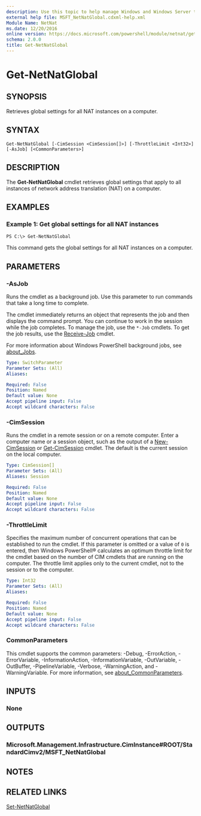 ```yaml
---
description: Use this topic to help manage Windows and Windows Server technologies with Windows PowerShell.
external help file: MSFT_NetNatGlobal.cdxml-help.xml
Module Name: NetNat
ms.date: 12/20/2016
online version: https://docs.microsoft.com/powershell/module/netnat/get-netnatglobal?view=windowsserver2016-ps&wt.mc_id=ps-gethelp
schema: 2.0.0
title: Get-NetNatGlobal
---
```


# Get-NetNatGlobal

## SYNOPSIS
Retrieves global settings for all NAT instances on a computer.

## SYNTAX

```
Get-NetNatGlobal [-CimSession <CimSession[]>] [-ThrottleLimit <Int32>] [-AsJob] [<CommonParameters>]
```

## DESCRIPTION
The **Get-NetNatGlobal** cmdlet retrieves global settings that apply to all instances of network address translation (NAT) on a computer.

## EXAMPLES

### Example 1: Get global settings for all NAT instances
```
PS C:\> Get-NetNatGlobal
```

This command gets the global settings for all NAT instances on a computer.

## PARAMETERS

### -AsJob
Runs the cmdlet as a background job. Use this parameter to run commands that take a long time to complete. 

The cmdlet immediately returns an object that represents the job and then displays the command prompt. 
You can continue to work in the session while the job completes. 
To manage the job, use the `*-Job` cmdlets. 
To get the job results, use the [Receive-Job](https://go.microsoft.com/fwlink/?LinkID=113372) cmdlet. 

For more information about Windows PowerShell background jobs, see [about_Jobs](https://go.microsoft.com/fwlink/?LinkID=113251).

```yaml
Type: SwitchParameter
Parameter Sets: (All)
Aliases: 

Required: False
Position: Named
Default value: None
Accept pipeline input: False
Accept wildcard characters: False
```

### -CimSession
Runs the cmdlet in a remote session or on a remote computer.
Enter a computer name or a session object, such as the output of a [New-CimSession](https://go.microsoft.com/fwlink/p/?LinkId=227967) or [Get-CimSession](https://go.microsoft.com/fwlink/p/?LinkId=227966) cmdlet.
The default is the current session on the local computer.

```yaml
Type: CimSession[]
Parameter Sets: (All)
Aliases: Session

Required: False
Position: Named
Default value: None
Accept pipeline input: False
Accept wildcard characters: False
```

### -ThrottleLimit
Specifies the maximum number of concurrent operations that can be established to run the cmdlet.
If this parameter is omitted or a value of `0` is entered, then Windows PowerShell® calculates an optimum throttle limit for the cmdlet based on the number of CIM cmdlets that are running on the computer.
The throttle limit applies only to the current cmdlet, not to the session or to the computer.

```yaml
Type: Int32
Parameter Sets: (All)
Aliases: 

Required: False
Position: Named
Default value: None
Accept pipeline input: False
Accept wildcard characters: False
```

### CommonParameters
This cmdlet supports the common parameters: -Debug, -ErrorAction, -ErrorVariable, -InformationAction, -InformationVariable, -OutVariable, -OutBuffer, -PipelineVariable, -Verbose, -WarningAction, and -WarningVariable. For more information, see [about_CommonParameters](https://go.microsoft.com/fwlink/?LinkID=113216).

## INPUTS

### None

## OUTPUTS

### Microsoft.Management.Infrastructure.CimInstance#ROOT/StandardCimv2/MSFT_NetNatGlobal

## NOTES

## RELATED LINKS

[Set-NetNatGlobal](./Set-NetNatGlobal.md)


